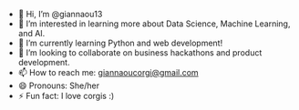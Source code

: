- 👋 Hi, I’m @giannaou13
- 👀 I’m interested in learning more about Data Science, Machine Learning, and AI.
- 🌱 I’m currently learning Python and web development!
- 💞️ I’m looking to collaborate on business hackathons and product development.
- 📫 How to reach me: giannaoucorgi@gmail.com
- 😄 Pronouns: She/her
- ⚡ Fun fact: I love corgis :) 

<!---
giannaou13/giannaou13 is a ✨ special ✨ repository because its `README.md` (this file) appears on your GitHub profile.
You can click the Preview link to take a look at your changes.
--->
